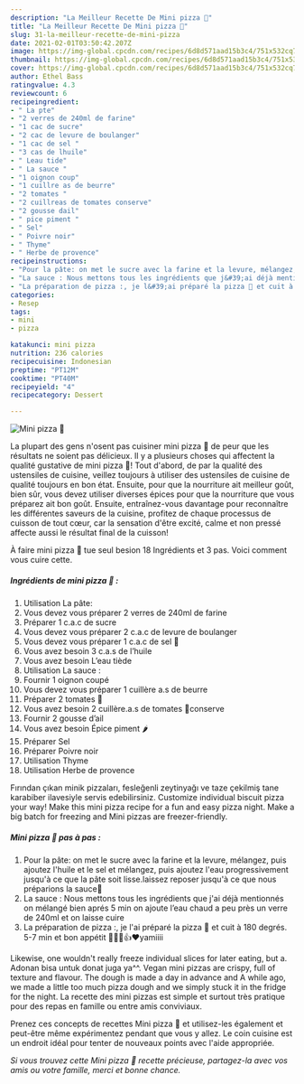 ```yaml
---
description: "La Meilleur Recette De Mini pizza 🍕"
title: "La Meilleur Recette De Mini pizza 🍕"
slug: 31-la-meilleur-recette-de-mini-pizza
date: 2021-02-01T03:50:42.207Z
image: https://img-global.cpcdn.com/recipes/6d8d571aad15b3c4/751x532cq70/mini-pizza-🍕-photo-principale-de-la-recette.jpg
thumbnail: https://img-global.cpcdn.com/recipes/6d8d571aad15b3c4/751x532cq70/mini-pizza-🍕-photo-principale-de-la-recette.jpg
cover: https://img-global.cpcdn.com/recipes/6d8d571aad15b3c4/751x532cq70/mini-pizza-🍕-photo-principale-de-la-recette.jpg
author: Ethel Bass
ratingvalue: 4.3
reviewcount: 6
recipeingredient:
- " La pte"
- "2 verres de 240ml de farine"
- "1 cac de sucre"
- "2 cac de levure de boulanger"
- "1 cac de sel "
- "3 cas de lhuile"
- " Leau tide"
- " La sauce "
- "1 oignon coup"
- "1 cuillre as de beurre"
- "2 tomates "
- "2 cuillreas de tomates conserve"
- "2 gousse dail"
- " pice piment "
- " Sel"
- " Poivre noir"
- " Thyme"
- " Herbe de provence"
recipeinstructions:
- "Pour la pâte: on met le sucre avec la farine et la levure, mélangez, puis ajoutez l&#39;huile et le sel et mélangez, puis ajoutez l&#39;eau progressivement jusqu&#39;à ce que la pâte soit lisse.laissez reposer jusqu&#39;à ce que nous préparions la sauce🥫"
- "La sauce : Nous mettons tous les ingrédients que j&#39;ai déjà mentionnés on mélangé bien aprés 5 min on ajoute l’eau chaud a peu près un verre de 240ml et on laisse cuire"
- "La préparation de pizza :, je l&#39;ai préparé la pizza 🍕 et cuit à 180 degrés. 5-7 min et bon appétit 🍕🍕😊👍❤️yamiiii"
categories:
- Resep
tags:
- mini
- pizza

katakunci: mini pizza 
nutrition: 236 calories
recipecuisine: Indonesian
preptime: "PT12M"
cooktime: "PT40M"
recipeyield: "4"
recipecategory: Dessert

---
```



![Mini pizza 🍕](https://img-global.cpcdn.com/recipes/6d8d571aad15b3c4/751x532cq70/mini-pizza-🍕-photo-principale-de-la-recette.jpg)

La plupart des gens n'osent pas cuisiner mini pizza 🍕 de peur que les résultats ne soient pas délicieux. Il y a plusieurs choses qui affectent la qualité gustative de mini pizza 🍕! Tout d'abord, de par la qualité des ustensiles de cuisine, veillez toujours à utiliser des ustensiles de cuisine de qualité toujours en bon état. Ensuite, pour que la nourriture ait meilleur goût, bien sûr, vous devez utiliser diverses épices pour que la nourriture que vous préparez ait bon goût. Ensuite, entraînez-vous davantage pour reconnaître les différentes saveurs de la cuisine, profitez de chaque processus de cuisson de tout cœur, car la sensation d'être excité, calme et non pressé affecte aussi le résultat final de la cuisson!

<!--inarticleads1-->

À faire mini pizza 🍕 tue seul besion 18 Ingrédients et 3 pas. Voici comment vous cuire cette.

##### Ingrédients de mini pizza 🍕 :

1. Utilisation  La pâte:
1. Vous devez vous préparer 2 verres de 240ml de farine
1. Préparer 1 c.a.c de sucre
1. Vous devez vous préparer 2 c.a.c de levure de boulanger
1. Vous devez vous préparer 1 c.a.c de sel 🧂
1. Vous avez besoin 3 c.a.s de l’huile
1. Vous avez besoin  L’eau tiède
1. Utilisation  La sauce :
1. Fournir 1 oignon coupé
1. Vous devez vous préparer 1 cuillère a.s de beurre
1. Préparer 2 tomates 🍅
1. Vous avez besoin 2 cuillère.a.s de tomates 🥫conserve
1. Fournir 2 gousse d’ail
1. Vous avez besoin  Épice piment 🌶
1. Préparer  Sel
1. Préparer  Poivre noir
1. Utilisation  Thyme
1. Utilisation  Herbe de provence


Fırından çıkan minik pizzaları, fesleğenli zeytinyağı ve taze çekilmiş tane karabiber ilavesiyle servis edebilirsiniz. Customize individual biscuit pizza your way! Make this mini pizza recipe for a fun and easy pizza night. Make a big batch for freezing and Mini pizzas are freezer-friendly. 

<!--inarticleads2-->

##### Mini pizza 🍕 pas à pas :

1. Pour la pâte: on met le sucre avec la farine et la levure, mélangez, puis ajoutez l&#39;huile et le sel et mélangez, puis ajoutez l&#39;eau progressivement jusqu&#39;à ce que la pâte soit lisse.laissez reposer jusqu&#39;à ce que nous préparions la sauce🥫
1. La sauce : Nous mettons tous les ingrédients que j&#39;ai déjà mentionnés on mélangé bien aprés 5 min on ajoute l’eau chaud a peu près un verre de 240ml et on laisse cuire
1. La préparation de pizza :, je l&#39;ai préparé la pizza 🍕 et cuit à 180 degrés. 5-7 min et bon appétit 🍕🍕😊👍❤️yamiiii


Likewise, one wouldn&#39;t really freeze individual slices for later eating, but a. Adonan bisa untuk donat juga ya^^. Vegan mini pizzas are crispy, full of texture and flavour. The dough is made a day in advance and A while ago, we made a little too much pizza dough and we simply stuck it in the fridge for the night. La recette des mini pizzas est simple et surtout très pratique pour des repas en famille ou entre amis conviviaux. 

<!--inarticleads1-->

<p>
Prenez ces concepts de recettes Mini pizza 🍕 et utilisez-les également et peut-être même expérimentez pendant que vous y allez. Le coin cuisine est un endroit idéal pour tenter de nouveaux points avec l'aide appropriée.
</p>

<p>
<i>Si vous trouvez cette Mini pizza 🍕 recette précieuse, partagez-la avec vos amis ou votre famille, merci et bonne chance.</i>
</p>

